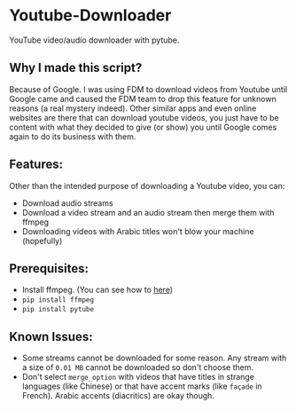 # Youtube-Downloader
YouTube video/audio downloader with pytube.
## Why I made this script?
Because of Google. I was using FDM to download videos from Youtube until Google came and caused the FDM team to drop this feature for unknown reasons (a real mystery indeed). Other similar apps and even online websites are there that can download youtube videos, you just have to be content with what they decided to give (or show) you until Google comes again to do its business with them.
## Features:
Other than the intended purpose of downloading a Youtube video, you can:
- Download audio streams
- Download a video stream and an audio stream then merge them with ffmpeg
- Downloading videos with Arabic titles won't blow your machine (hopefully)
## Prerequisites:
- Install ffmpeg. (You can see how to [here](https://www.geeksforgeeks.org/how-to-install-ffmpeg-on-windows/))
- `pip install ffmpeg`
- `pip install pytube`
## Known Issues:
- Some streams cannot be downloaded for some reason. Any stream with a size of `0.01 MB` cannot be downloaded so don't choose them.
- Don't select `merge_option` with videos that have titles in strange languages (like Chinese) or that have accent marks (like `façade` in French). Arabic accents (diacritics) are okay though.
